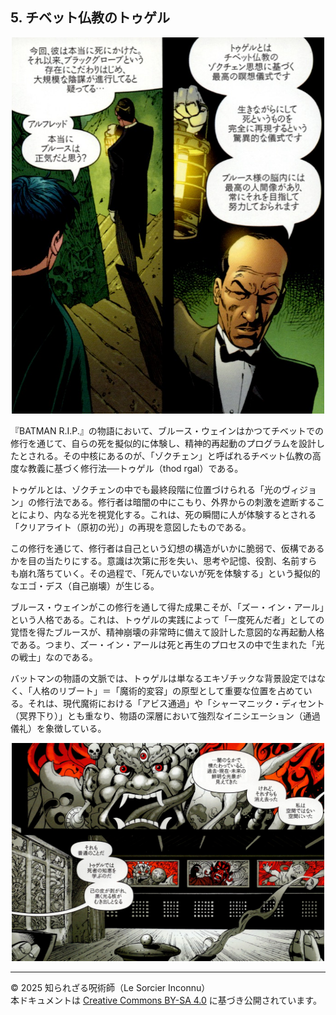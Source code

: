 ## 5. チベット仏教のトゥゲル


<div align="center">
 <img src="tougel_01.jpg" width="500">
</div>

『BATMAN R.I.P.』の物語において、ブルース・ウェインはかつてチベットでの修行を通じて、自らの死を擬似的に体験し、精神的再起動のプログラムを設計したとされる。その中核にあるのが、「ゾクチェン」と呼ばれるチベット仏教の高度な教義に基づく修行法──トゥゲル（thod rgal）である。

トゥゲルとは、ゾクチェンの中でも最終段階に位置づけられる「光のヴィジョン」の修行法である。修行者は暗闇の中にこもり、外界からの刺激を遮断することにより、内なる光を視覚化する。これは、死の瞬間に人が体験するとされる「クリアライト（原初の光）」の再現を意図したものである。

この修行を通じて、修行者は自己という幻想の構造がいかに脆弱で、仮構であるかを目の当たりにする。意識は次第に形を失い、思考や記憶、役割、名前すらも崩れ落ちていく。その過程で、「死んでいないが死を体験する」という擬似的なエゴ・デス（自己崩壊）が生じる。

ブルース・ウェインがこの修行を通して得た成果こそが、「ズー・イン・アール」という人格である。これは、トゥゲルの実践によって「一度死んだ者」としての覚悟を得たブルースが、精神崩壊の非常時に備えて設計した意図的な再起動人格である。つまり、ズー・イン・アールは死と再生のプロセスの中で生まれた「光の戦士」なのである。

バットマンの物語の文脈では、トゥゲルは単なるエキゾチックな背景設定ではなく、「人格のリブート」＝「魔術的変容」の原型として重要な位置を占めている。それは、現代魔術における「アビス通過」や「シャーマニック・ディセント（冥界下り）」とも重なり、物語の深層において強烈なイニシエーション（通過儀礼）を象徴している。

<div align="center">
 <img src="tougel_03.jpg" width="500">
</div>

---

© 2025 知られざる呪術師（Le Sorcier Inconnu）  
本ドキュメントは [Creative Commons BY-SA 4.0](https://creativecommons.org/licenses/by-sa/4.0/deed.ja) に基づき公開されています。

